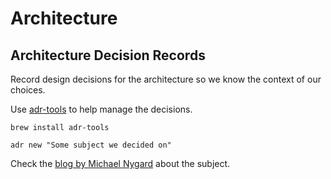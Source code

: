 # Architecture

## Architecture Decision Records

Record design decisions for the architecture so we know the context of our
choices.

Use [adr-tools](https://github.com/npryce/adr-tools) to help manage the decisions.

`brew install adr-tools`

`adr new "Some subject we decided on"`

Check the [blog by Michael Nygard](http://thinkrelevance.com/blog/2011/11/15/documenting-architecture-decisions)
about the subject.
